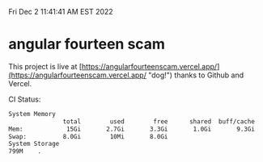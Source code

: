 Fri Dec  2 11:41:41 AM EST 2022

# angular fourteen scam


This project is live at [https://angularfourteenscam.vercel.app/](https://angularfourteenscam.vercel.app/ "dog!") thanks to Github and Vercel.

CI Status: 

```bash
System Memory
               total        used        free      shared  buff/cache   available
Mem:            15Gi       2.7Gi       3.3Gi       1.0Gi       9.3Gi        11Gi
Swap:          8.0Gi        10Mi       8.0Gi
System Storage
799M	.
```
